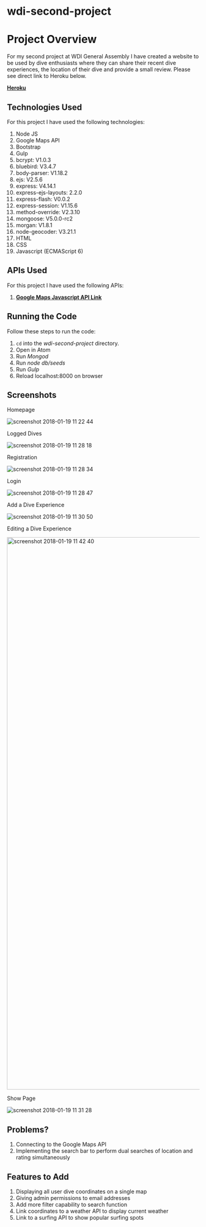 # wdi-second-project
Project Overview
==================================

For my  second project at WDI General Assembly I have created a website to be used by dive enthusiasts where they can share their recent dive experiences, the location of their dive and provide a small review.   Please see direct link to Heroku below.

[**Heroku**](https://peaceful-everglades-97488.herokuapp.com/ "Title")

Technologies Used
-----------

For this project I have used the following technologies:

1. Node JS
2. Google Maps API
2. Bootstrap
3. Gulp
2. bcrypt: V1.0.3
3. bluebird: V3.4.7
4. body-parser: V1.18.2
5. ejs: V2.5.6
6. express: V4.14.1
7. express-ejs-layouts: 2.2.0
8. express-flash: V0.0.2
9. express-session: V1.15.6
10. method-override: V2.3.10
11. mongoose: V5.0.0-rc2
12. morgan: V1.8.1
13. node-geocoder: V3.21.1
14. HTML
15. CSS
16. Javascript (ECMAScript 6)

APIs Used
-----------

For this project I have used the following APIs:

1. [**Google Maps Javascript API Link**](https://peaceful-everglades-97488.herokuapp.com/ "Title")



Running the Code
----------------

Follow these steps to run the code:

1. `cd` into the _wdi-second-project_ directory.
2. Open in Atom
1. Run _Mongod_
2. Run _node db/seeds_
3. Run _Gulp_
4. Reload localhost:8000 on browser

Screenshots
----------------

Homepage

![screenshot 2018-01-19 11 22 44](https://user-images.githubusercontent.com/32818032/35149079-b5ea1192-fd0c-11e7-91a5-db0a0a7e1bf6.png)

Logged Dives

![screenshot 2018-01-19 11 28 18](https://user-images.githubusercontent.com/32818032/35149103-c9369be4-fd0c-11e7-9f2a-f6b9abd566dc.png)

Registration

![screenshot 2018-01-19 11 28 34](https://user-images.githubusercontent.com/32818032/35149131-e589aa34-fd0c-11e7-8b0c-2ed38bf0fa60.png)

Login

![screenshot 2018-01-19 11 28 47](https://user-images.githubusercontent.com/32818032/35149137-e917b376-fd0c-11e7-81f2-7181bb8f30b0.png)

Add a Dive Experience

![screenshot 2018-01-19 11 30 50](https://user-images.githubusercontent.com/32818032/35149143-ebf9159e-fd0c-11e7-85fb-99ad72acf03f.png)

Editing a Dive Experience

<img width="1440" alt="screenshot 2018-01-19 11 42 40" src="https://user-images.githubusercontent.com/32818032/35149416-e2a81f20-fd0d-11e7-92be-7611ed06ba49.png">

Show Page

![screenshot 2018-01-19 11 31 28](https://user-images.githubusercontent.com/32818032/35149149-eec2a7c2-fd0c-11e7-994b-fffbcf0e455c.png)



Problems?
---------

1. Connecting to the Google Maps API
2. Implementing the search bar to perform dual searches of location and rating simultaneously


Features to Add
----------------

1. Displaying all user dive coordinates on a single map
2. Giving admin permissions to email addresses
3. Add more filter capability to search function
4. Link coordinates to a weather API to display current weather
5. Link to a surfing API to show popular surfing spots

